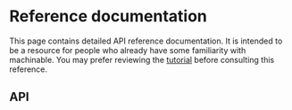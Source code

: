 # Reference documentation

This page contains detailed API reference documentation. It is intended to be a resource for people who already have some familiarity with machinable. You may prefer reviewing the [tutorial](../tutorial/essentials/overview.md) before consulting this reference.

## API

<script setup>
import ApiExplorer from '../.vitepress/components/ApiExplorer.vue'
</script>

<ApiExplorer />
